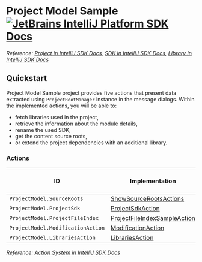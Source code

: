 # Project Model Sample [![JetBrains IntelliJ Platform SDK Docs](https://jb.gg/badges/docs.svg)][docs]
*Reference: [Project in IntelliJ SDK Docs][docs:project], [SDK in IntelliJ SDK Docs][docs:sdk], [Library in IntelliJ SDK Docs][docs:library]*

## Quickstart

Project Model Sample project provides five actions that present data extracted using `ProjectRootManager` instance in the message dialogs.
Within the implemented actions, you will be able to:
- fetch libraries used in the project,
- retrieve the information about the module details,
- rename the used SDK,
- get the content source roots,
- or extend the project dependencies with an additional library.

### Actions

| ID                                | Implementation                                                    | Base Action Class |
| --------------------------------- | ----------------------------------------------------------------- | ----------------- |
| `ProjectModel.SourceRoots`        | [ShowSourceRootsActions][file:ShowSourceRootsActions]             | `AnAction`        |
| `ProjectModel.ProjectSdk`         | [ProjectSdkAction][file:ProjectSdkAction]                         | `AnAction`        |
| `ProjectModel.ProjectFileIndex`   | [ProjectFileIndexSampleAction][file:ProjectFileIndexSampleAction] | `AnAction`        |
| `ProjectModel.ModificationAction` | [ModificationAction][file:ModificationAction]                     | `AnAction`        |
| `ProjectModel.LibrariesAction`    | [LibrariesAction][file:LibrariesAction]                           | `AnAction`        |

*Reference: [Action System in IntelliJ SDK Docs][docs:actions]*


[docs]: https://plugins.jetbrains.com/docs/intellij/
[docs:actions]: https://plugins.jetbrains.com/docs/intellij/basic-action-system.html
[docs:project]: https://plugins.jetbrains.com/docs/intellij/project.html
[docs:sdk]: https://plugins.jetbrains.com/docs/intellij/sdk.html
[docs:library]: https://plugins.jetbrains.com/docs/intellij/library.html

[file:ShowSourceRootsActions]: ./src/main/java/org/intellij/sdk/project/model/ShowSourceRootsActions.java
[file:ProjectSdkAction]: ./src/main/java/org/intellij/sdk/project/model/ProjectSdkAction.java
[file:ProjectFileIndexSampleAction]: ./src/main/java/org/intellij/sdk/project/model/ProjectFileIndexSampleAction.java
[file:ModificationAction]: ./src/main/java/org/intellij/sdk/project/model/ModificationAction.java
[file:LibrariesAction]: ./src/main/java/org/intellij/sdk/project/model/LibrariesAction.java
